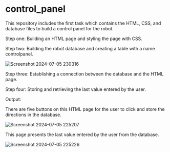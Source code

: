 # control_panel
This repository includes the first task which contains the HTML, CSS, and database files to build a control panel for the robot. 


Step one:
Building an HTML page and styling the page with CSS.

Step two:
Building the robot database and creating a table with a name controlpanel.

![Screenshot 2024-07-05 230316](https://github.com/LujainAlsulami/control_panel/assets/166108783/907b13d3-0ad6-40b2-a933-282aae136bc6)


Step three: 
Establishing a connection between the database and the HTML page.

Step four:
Storing and retrieving the last value entered by the user.


Output:

There are five buttons on this HTML page for the user to click and store the directions in the database.

![Screenshot 2024-07-05 225207](https://github.com/LujainAlsulami/control_panel/assets/166108783/1ec8e7f6-962e-434f-b5a3-926cdac9b575)




This page presents the last value entered by the user from the database.

![Screenshot 2024-07-05 225226](https://github.com/LujainAlsulami/control_panel/assets/166108783/7b5384cb-7a6d-410c-b222-06fcad1db181)
